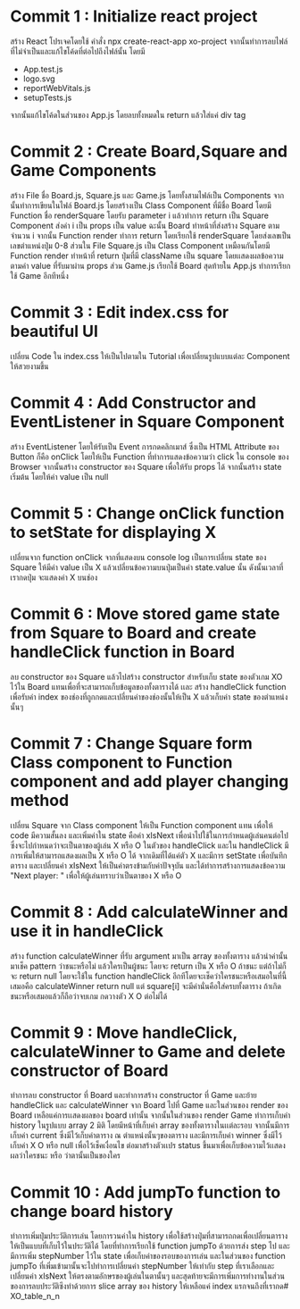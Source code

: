 # Commit 1 : Initialize react project

สร้าง React โปรเจคโดยใช้ คำสั่ง npx create-react-app xo-project จากนั้นทำการลบไฟล์ที่ไม่จำเป็นและแก้ไขโค้ดที่ต่อไปถึงไฟล์นั้น โดยมี
- App.test.js
- logo.svg
- reportWebVitals.js
- setupTests.js <br>


จากนั้นแก้ไขโค้ดในส่วนของ App.js โดยลบทั้งหมดใน return แล้วใส่แค่ div tag <br>


# Commit 2 : Create Board,Square and Game Components

สร้าง File ชื่อ Board.js, Square.js และ Game.js โดยทั้งสามไฟล์เป็น Components จากนั้นทำการเขียนในไฟล์ Board.js โดยสร้างเป็น Class Component ที่มีชื่อ Board โดยมี Function ชื่อ renderSquare โดยรับ parameter i แล้วทำการ return เป็น Square Component ส่งค่า i เป็น props เป็น value ฉะนั้น Board ทำหน้าที่ส่งสร้าง Square ตามจำนวน i จากนั้น Function render ทำการ return โดยเรียกใช้ renderSquare โดยส่งเลขเป็นเลขตำแหน่งปุ่ม 0-8 ส่วนใน File Square.js เป็น Class Component เหมือนกันโดยมี Function render ทำหน้าที่ return ปุ่มที่มี className เป็น square โดยเเสดงผลข้อความตามค่า value ที่รับมาผ่าน props ส่วน Game.js เรียกใช้ Board สุดท้ายใน App.js ทำการเรียกใช้ Game อีกทีหนึ่ง


# Commit 3 : Edit index.css for beautiful UI

เปลี่ยน Code ใน index.css ให้เป็นไปตามใน Tutorial เพื่อเปลี่ยนรูปแบบแต่ละ Component ให้สวยงามขึ้น


# Commit 4 : Add Constructor and EventListener in Square Component

สร้าง EventListener โดยให้รับเป็น Event การกดคลิกเมาส์ ซึ่งเป็น HTML Attribute ของ Button ก็คือ onClick โดยให้เป็น Function ที่ทำการแสดงข้อความว่า click ใน console ของ Browser จากนั้นสร้าง constructor ของ Square เพื่อให้รับ props ได้ จากนั้นสร้าง state เริ่มต้น โดยให้ค่า value เป็น null

# Commit 5 : Change onClick function to setState for displaying X

เปลี่ยนจาก function onClick จากที่แสดงบน console log เป็นการเปลี่ยน state ของ Square ให้มีค่า value เป็น X แล้วเปลี่ยนข้อความบนปุ่มเป็นค่า state.value นั้น ดังนั้นเวลาที่เรากดปุ่ม จะแสดงค่า X บนช่อง

# Commit 6 : Move stored game state from Square to Board and create handleClick function in Board

ลบ constructor ของ Square แล้วไปสร้าง constructor สำหรับเก็บ state ของตัวเกม XO ไว้ใน Board แทนเพื่อที่จะสามารถเก็บข้อมูลของทั้งตารางได้ เเละ สร้าง handleClick function เพื่อรับค่า index ของช่องที่ถูกกดและเปลี่ยนค่าของช่องนั้นให้เป็น X แล้วเก็บค่า state ของตำแหน่งนั้นๆ

# Commit 7 : Change Square form Class component to Function component and add player changing method

เปลี่ยน Square จาก Class component ให้เป็น Function component แทน เพื่อให้ code มีความสั้นลง และเพิ่มค่าใน state คือค่า xIsNext เพื่อนำไปใช้ในการกำหนดผู้เล่นคนต่อไป ซึ่งจะไปกำหนดว่าจะเป็นตาของผู้เล่น X หรือ O ในตัวของ handleClick และใน handleClick มีการเพิ่มให้สามารถแสดงผลเป็น X หรือ O ได้ จากเดิมที่ได้แค่ตัว X และมีการ setState เพื่อบันทึกตาราง และเปลี่ยนค่า xIsNext ให้เป็นค่าตรงข้ามกับค่าปัจจุบัน และได้ทำการสร้างการแสดงข้อความ "Next player: " เพื่อให้ผู้เล่นทราบว่าเป็นตาของ X หรือ O 

# Commit 8 : Add calculateWinner and use it in handleClick

สร้าง function calculateWinner ที่รับ argument มาเป็น array ของทั้งตาราง แล้วนำค่านั้นมาเช็ค pattern ว่าชนะหรือไม่ แล้วใครเป็นผู้ชนะ โดยจะ return เป็น X หรือ O ถ้าชนะ แต่ถ้าไม่ก็จะ return null โดยจะใช้ใน function handleClick อีกทีโดยจะเช็คว่าใครชนะหรือเสมอในที่นี้เสมอคือ calculateWinner return null แต่ square[i] จะมีค่านั่นคือใส่ครบทั้งตาราง ถ้าเกิดชนะหรือเสมอแล้วก็ถือว่าจบเกม กดวางตัว X O ต่อไม่ได้ 

# Commit 9 : Move handleClick, calculateWinner to Game and delete constructor of Board

ทำการลบ constructor ที่ Board และทำการสร้าง constructor ที่ Game และย้าย handleClick และ calculateWinner จาก Board ไปที่ Game และในส่วนของ render ของ Board เหลือแค่การเเสดงผลของ board เท่านั้น จากนั้นในส่วนของ render Game ทำการเก็บค่า history ในรูปแบบ array 2 มิติ โดยมีหน้าที่เก็บค่า array ของทั้งตารางในเเต่ละรอบ จากนั้นมีการเก็บค่า current ซึ่งมีไว้เก็บค่าตาราง ณ ตำแหน่งนั้นๆของตาราง และมีการเก็บค่า winner ซึ่งมีไว้เก็บค่า X O หรือ null เพื่อไว้เช็คเงื่อนไข ต่อมาสร้างตัวเเปร status ขึ้นมาเพื่อเก็บข้อความไว้เเสดงผลว่าใครชนะ หรือ ว่าตานั้นเป็นของใคร

# Commit 10 : Add jumpTo function to change board history

ทำการเพิ่มปุ่มประวัติการเล่น โดยการวนค่าใน history เพื่อใช้สร้างปุ่มที่สามารถกดเพื่อเปลี่ยนตารางให้เป็นแบบที่เก็บไว้ในประวัติได้ โดยที่ทำการเรียกใช้ function jumpTo ด้วยการส่ง step ไป และมีการเพิ่ม stepNumber ไว้ใน state เพื่อเก็บค่าของรอบของการเล่น และในส่วนของ function jumpTo ที่เพิ่มเข้ามานั้นจะไปทำการเปลี่ยนค่า stepNumber ให้เท่ากับ step ที่เราเลือกและเปลี่ยนค่า xIsNext ให้ตรงตามอักษรของผู้เล่นในตานั้นๆ และสุดท้ายจะมีการเพิ่มการทำงานในส่วนของการลบประวัติซึงทำด้วยการ slice array ของ history ให้เหลือแค่ index แรกจนถึงที่เรากด# XO_table_n_n
